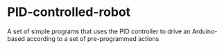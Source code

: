 # PID-controlled-robot
A set of simple programs that uses the PID controller to drive an Arduino-based according to a set of pre-programmed actions

